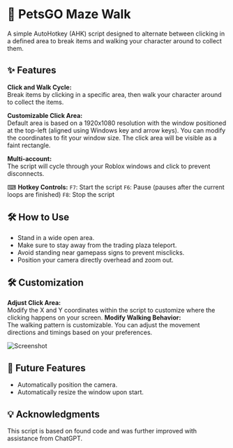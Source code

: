 # 🐾 PetsGO Maze Walk

A simple AutoHotkey (AHK) script designed to alternate between clicking in a defined area to break items and walking your character around to collect them.

## ✨ Features
 **Click and Walk Cycle:**  
 Break items by clicking in a specific area, then walk your character around to collect the items.

 **Customizable Click Area:**  
 Default area is based on a 1920x1080 resolution with the window positioned at the top-left (aligned using Windows key and arrow keys). You can modify the coordinates to fit your window size. The click area will be visible as a faint rectangle.

 **Multi-account:**  
 The script will cycle through your Roblox windows and click to prevent disconnects.

⌨ **Hotkey Controls:**
   `F7`: Start the script
   `F6`: Pause (pauses after the current loops are finished)
   `F8`: Stop the script

## 🛠️ How to Use
- Stand in a wide open area.
- Make sure to stay away from the trading plaza teleport.
- Avoid standing near gamepass signs to prevent misclicks.
- Position your camera directly overhead and zoom out.

## 🛠️ Customization
 **Adjust Click Area:**  
 Modify the X and Y coordinates within the script to customize where the clicking happens on your screen.
 **Modify Walking Behavior:**  
 The walking pattern is customizable. You can adjust the movement directions and timings based on your preferences.

![Screenshot](https://github.com/user-attachments/assets/6d4f5693-315e-4abe-9e77-e38446e70df1)

## 🚀 Future Features
- Automatically position the camera.
- Automatically resize the window upon start.

## 💡 Acknowledgments
This script is based on found code and was further improved with assistance from ChatGPT.
